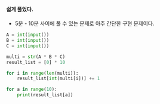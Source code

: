 #### 쉽게 풀었다.

- 5분 - 10분 사이에 풀 수 있는 문제로 아주 간단한 구현 문제이다.

```python
A = int(input())
B = int(input())
C = int(input())

multi = str(A * B * C)
result_list = [0] * 10

for i in range(len(multi)):
    result_list[int(multi[i])] += 1

for a in range(10):
    print(result_list[a])
```

